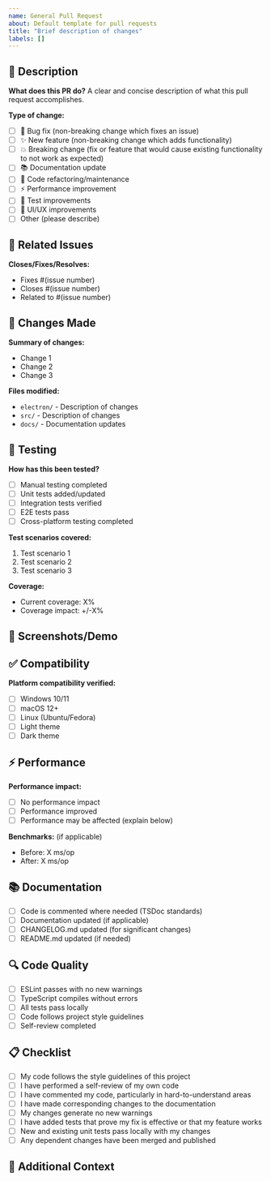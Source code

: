 ```yaml
---
name: General Pull Request
about: Default template for pull requests
title: "Brief description of changes"
labels: []
---
```


## 📝 Description

**What does this PR do?**
A clear and concise description of what this pull request accomplishes.

**Type of change:**

- [ ] 🐛 Bug fix (non-breaking change which fixes an issue)
- [ ] ✨ New feature (non-breaking change which adds functionality)
- [ ] 💥 Breaking change (fix or feature that would cause existing functionality to not work as expected)
- [ ] 📚 Documentation update
- [ ] 🔧 Code refactoring/maintenance
- [ ] ⚡ Performance improvement
- [ ] 🧪 Test improvements
- [ ] 🎨 UI/UX improvements
- [ ] Other (please describe)

## 🔗 Related Issues

**Closes/Fixes/Resolves:**

- Fixes #(issue number)
- Closes #(issue number)
- Related to #(issue number)

## 🔄 Changes Made

**Summary of changes:**

- Change 1
- Change 2
- Change 3

**Files modified:**

- `electron/` - Description of changes
- `src/` - Description of changes
- `docs/` - Documentation updates

## 🧪 Testing

**How has this been tested?**

- [ ] Manual testing completed
- [ ] Unit tests added/updated
- [ ] Integration tests verified
- [ ] E2E tests pass
- [ ] Cross-platform testing completed

**Test scenarios covered:**

1. Test scenario 1
2. Test scenario 2
3. Test scenario 3

**Coverage:**

- Current coverage: X%
- Coverage impact: +/-X%

## 📸 Screenshots/Demo

<!-- If applicable, add screenshots or GIFs demonstrating the changes -->

## ✅ Compatibility

**Platform compatibility verified:**

- [ ] Windows 10/11
- [ ] macOS 12+
- [ ] Linux (Ubuntu/Fedora)
- [ ] Light theme
- [ ] Dark theme

## ⚡ Performance

**Performance impact:**

- [ ] No performance impact
- [ ] Performance improved
- [ ] Performance may be affected (explain below)

**Benchmarks:** (if applicable)

- Before: X ms/op
- After: X ms/op

## 📚 Documentation

- [ ] Code is commented where needed (TSDoc standards)
- [ ] Documentation updated (if applicable)
- [ ] CHANGELOG.md updated (for significant changes)
- [ ] README.md updated (if needed)

## 🔍 Code Quality

- [ ] ESLint passes with no new warnings
- [ ] TypeScript compiles without errors
- [ ] All tests pass locally
- [ ] Code follows project style guidelines
- [ ] Self-review completed

## 📋 Checklist

- [ ] My code follows the style guidelines of this project
- [ ] I have performed a self-review of my own code
- [ ] I have commented my code, particularly in hard-to-understand areas
- [ ] I have made corresponding changes to the documentation
- [ ] My changes generate no new warnings
- [ ] I have added tests that prove my fix is effective or that my feature works
- [ ] New and existing unit tests pass locally with my changes
- [ ] Any dependent changes have been merged and published

## 📝 Additional Context

<!-- Add any other context about the pull request here -->
